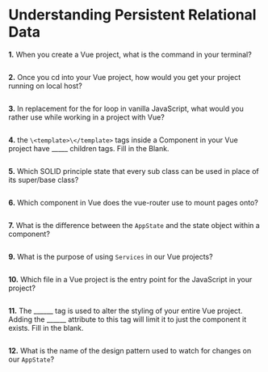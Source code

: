 # Understanding Persistent Relational Data

**1.** When you create a Vue project, what is the command in your terminal?
<!-- enter you answer in the space below -->
```

```
**2.** Once you cd into your Vue project, how would you get your project running on local host?
<!-- enter you answer in the space below -->
```

```
**3.** In replacement for the for loop in vanilla JavaScript, what would you rather use while working in a project with Vue?
<!-- enter you answer in the space below -->
```

```
**4.** the `\<template>\</template>` tags inside a Component in your Vue project have _____ children tags.  Fill in the Blank.
<!-- enter you answer in the space below -->
```

```
**5.** Which SOLID principle state that every sub class can be used in place of its super/base class?
<!-- enter you answer in the space below -->
```

```
**6.** Which component in Vue does the vue-router use to mount pages onto?
<!-- enter you answer in the space below -->
```

```
<!-- REVIEW is this a good appstate question -->
**7.** What is the difference between the `AppState` and the state object within a component?
<!-- enter you answer in the space below -->
```

```
<!-- REVIEW this was a question about the vuex mutations -->
**9.** What is the purpose of using `Services` in our Vue projects?
<!-- enter you answer in the space below -->
```

```
**10.** Which file in a Vue project is the entry point for the JavaScript in your project?
<!-- enter you answer in the space below -->
```

```
**11.** The ______ tag is used to alter the styling of your entire Vue project.  Adding the ______ attribute to this tag will limit it to just the component it exists.  Fill in the blank.
<!-- enter you answer in the space below -->
```

```
<!-- REVIEW asked for name of design pattern for vuex -->
**12.** What is the name of the design pattern used to watch for changes on our `AppState`?
<!-- enter you answer in the space below -->
```

```